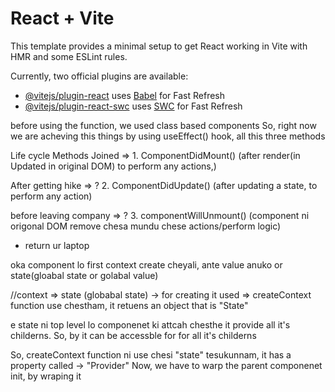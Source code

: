 # React + Vite

This template provides a minimal setup to get React working in Vite with HMR and some ESLint rules.

Currently, two official plugins are available:

- [@vitejs/plugin-react](https://github.com/vitejs/vite-plugin-react/blob/main/packages/plugin-react/README.md) uses [Babel](https://babeljs.io/) for Fast Refresh
- [@vitejs/plugin-react-swc](https://github.com/vitejs/vite-plugin-react-swc) uses [SWC](https://swc.rs/) for Fast Refresh



before using the function, we used class based components
So, right now we are acheving this things by using useEffect() hook, all this three methods 

Life cycle Methods 
Joined => 1. ComponentDidMount()
(after render(in Updated in original DOM) to perform any actions,)

After getting hike => ? 2. ComponentDidUpdate()
(after updating a state, to perform any action)

before leaving company => ? 3. componentWillUnmount()
(component ni origonal DOM remove chesa mundu chese actions/perform logic)
 - return ur laptop 


oka component lo first context create cheyali, ante value anuko or state(gloabal state or golabal value)

//context => state (globabal state) -> for creating it used => createContext  function use chestham, it retuens an object that is "State"

e state ni top level lo componenet ki attcah chesthe it provide all it's childerns. So, by it can be accessble for for all it's childerns 

So, createContext function ni use chesi "state" tesukunnam, it has a property called -> "Provider" 
Now, we have to warp the parent componenet init, by wraping it 
